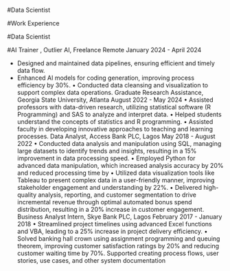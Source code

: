 #Data Scientist

#Work Experience

#Data Scientist 

#AI Trainer , Outlier AI, Freelance Remote	January 2024 - April 2024
- Designed and maintained data pipelines, ensuring efficient and timely data flow.
- Enhanced AI models for coding generation, improving process efficiency by 30%.
•	Conducted data cleansing and visualization to support complex data operations.
Graduate Research Assistance, Georgia State University, Atlanta	August 2022 - May 2024
•	Assisted professors with data-driven research, utilizing statistical software (R Programming) and SAS to analyze and interpret data.
•	Helped students understand the concepts of statistics and R programming.
•	Assisted faculty in developing innovative approaches to teaching and learning processes.
Data Analyst, Access Bank PLC, Lagos	May 2018 - August 2022
•	Conducted data analysis and manipulation using SQL, managing large datasets to identify trends and insights, resulting in a 15% improvement in data processing speed.
•	Employed Python for advanced data manipulation, which increased analysis accuracy by 20% and reduced processing time by 
•	Utilized data visualization tools like Tableau to present complex data in a user-friendly manner, improving stakeholder engagement and understanding by 22%.
•	Delivered high-quality analysis, reporting, and customer segmentation to drive incremental revenue through optimal automated bonus spend distribution, resulting in a 20% increase in customer engagement.
Business Analyst Intern, Skye Bank PLC, Lagos	February 2017 - January 2018
•	Streamlined project timelines using advanced Excel functions and VBA, leading to a 25% increase in project delivery efficiency.
•	Solved banking hall crown using assignment programming and queuing theorem, improving customer satisfaction ratings by 20% and reducing customer waiting time by 70%.
Supported creating process flows, user stories, use cases, and other system documentation




